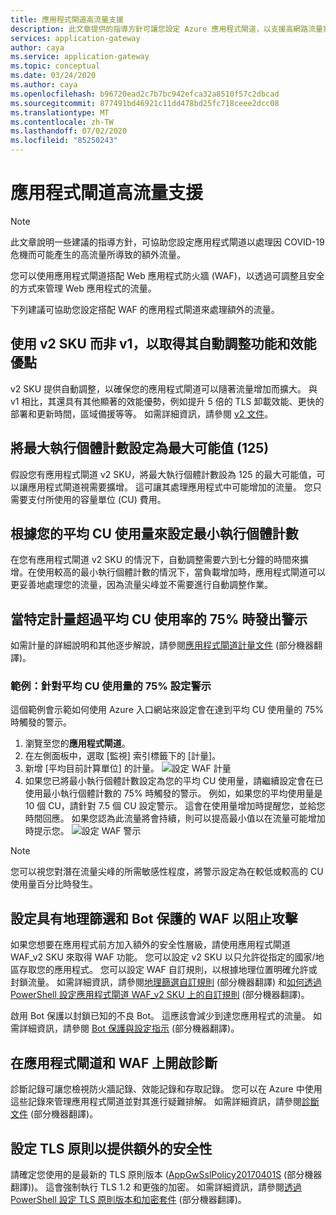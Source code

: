 ```yaml
---
title: 應用程式閘道高流量支援
description: 此文章提供的指導方針可讓您設定 Azure 應用程式閘道，以支援高網路流量案例。
services: application-gateway
author: caya
ms.service: application-gateway
ms.topic: conceptual
ms.date: 03/24/2020
ms.author: caya
ms.openlocfilehash: b96720ead2c7b7bc942efca32a8510f57c2dbcad
ms.sourcegitcommit: 877491bd46921c11dd478bd25fc718ceee2dcc08
ms.translationtype: MT
ms.contentlocale: zh-TW
ms.lasthandoff: 07/02/2020
ms.locfileid: "85250243"
---
```

# <a name="application-gateway-high-traffic-support"></a>應用程式閘道高流量支援

>[!NOTE]
> 此文章說明一些建議的指導方針，可協助您設定應用程式閘道以處理因 COVID-19 危機而可能產生的高流量所導致的額外流量。

您可以使用應用程式閘道搭配 Web 應用程式防火牆 (WAF)，以透過可調整且安全的方式來管理 Web 應用程式的流量。

下列建議可協助您設定搭配 WAF 的應用程式閘道來處理額外的流量。

## <a name="use-the-v2-sku-over-v1-for-its-autoscaling-capabilities-and-performance-benefits"></a>使用 v2 SKU 而非 v1，以取得其自動調整功能和效能優點
v2 SKU 提供自動調整，以確保您的應用程式閘道可以隨著流量增加而擴大。 與 v1 相比，其還具有其他顯著的效能優勢，例如提升 5 倍的 TLS 卸載效能、更快的部署和更新時間，區域備援等等。 如需詳細資訊，請參閱 [v2 文件](https://docs.microsoft.com/azure/application-gateway/application-gateway-autoscaling-zone-redundant)。 

## <a name="set-maximum-instance-count-to-the-maximum-possible-125"></a>將最大執行個體計數設定為最大可能值 (125)
 
假設您有應用程式閘道 v2 SKU，將最大執行個體計數設為 125 的最大可能值，可以讓應用程式閘道視需要擴增。 這可讓其處理應用程式中可能增加的流量。 您只需要支付所使用的容量單位 (CU) 費用。  

## <a name="set-your-minimum-instance-count-based-on-your-average-cu-usage"></a>根據您的平均 CU 使用量來設定最小執行個體計數

在您有應用程式閘道 v2 SKU 的情況下，自動調整需要六到七分鐘的時間來擴增。在使用較高的最小執行個體計數的情況下，當負載增加時，應用程式閘道可以更妥善地處理您的流量，因為流量尖峰並不需要進行自動調整作業。  

## <a name="alert-if-a-certain-metric-surpasses-75-of-average-cu-utilization"></a>當特定計量超過平均 CU 使用率的 75% 時發出警示 
如需計量的詳細說明和其他逐步解說，請參閱[應用程式閘道計量文件](https://docs.microsoft.com/azure/application-gateway/application-gateway-metrics#metrics-visualization) \(部分機器翻譯\)。 

### <a name="example-setting-up-an-alert-on-75-of-average-cu-usage"></a>範例：針對平均 CU 使用量的 75% 設定警示

這個範例會示範如何使用 Azure 入口網站來設定會在達到平均 CU 使用量的 75% 時觸發的警示。 
1. 瀏覽至您的**應用程式閘道**。
2. 在左側面板中，選取 [監視] 索引標籤下的 [計量]。 
3. 新增 [平均目前計算單位] 的計量。 
![設定 WAF 計量](./media/application-gateway-covid-guidelines/waf-setup-metrics.png)
4. 如果您已將最小執行個體計數設定為您的平均 CU 使用量，請繼續設定會在已使用最小執行個體計數的 75% 時觸發的警示。 例如，如果您的平均使用量是 10 個 CU，請針對 7.5 個 CU 設定警示。 這會在使用量增加時提醒您，並給您時間回應。 如果您認為此流量將會持續，則可以提高最小值以在流量可能增加時提示您。 
![設定 WAF 警示](./media/application-gateway-covid-guidelines/waf-setup-monitoring-alert.png)

> [!NOTE]
> 您可以視您對潛在流量尖峰的所需敏感性程度，將警示設定為在較低或較高的 CU 使用量百分比時發生。

## <a name="set-up-waf-with-geofiltering-and-bot-protection-to-stop-attacks"></a>設定具有地理篩選和 Bot 保護的 WAF 以阻止攻擊
如果您想要在應用程式前方加入額外的安全性層級，請使用應用程式閘道 WAF_v2 SKU 來取得 WAF 功能。 您可以設定 v2 SKU 以只允許從指定的國家/地區存取您的應用程式。 您可以設定 WAF 自訂規則，以根據地理位置明確允許或封鎖流量。 如需詳細資訊，請參閱[地理篩選自訂規則](https://docs.microsoft.com/azure/web-application-firewall/ag/geomatch-custom-rules) \(部分機器翻譯\) 和[如何透過 PowerShell 設定應用程式閘道 WAF_v2 SKU 上的自訂規則](https://docs.microsoft.com/azure/web-application-firewall/ag/configure-waf-custom-rules) \(部分機器翻譯\)。

啟用 Bot 保護以封鎖已知的不良 Bot。 這應該會減少到達您應用程式的流量。 如需詳細資訊，請參閱 [Bot 保護與設定指示](https://docs.microsoft.com/azure/web-application-firewall/ag/configure-waf-custom-rules) \(部分機器翻譯\)。

## <a name="turn-on-diagnostics-on-application-gateway-and-waf"></a>在應用程式閘道和 WAF 上開啟診斷

診斷記錄可讓您檢視防火牆記錄、效能記錄和存取記錄。 您可以在 Azure 中使用這些記錄來管理應用程式閘道並對其進行疑難排解。 如需詳細資訊，請參閱[診斷文件](https://docs.microsoft.com/azure/application-gateway/application-gateway-diagnostics#diagnostic-logging) \(部分機器翻譯\)。 

## <a name="set-up-an-tls-policy-for-extra-security"></a>設定 TLS 原則以提供額外的安全性
請確定您使用的是最新的 TLS 原則版本 ([AppGwSslPolicy20170401S](https://docs.microsoft.com/azure/application-gateway/application-gateway-ssl-policy-overview#appgwsslpolicy20170401s) \(部分機器翻譯\))。 這會強制執行 TLS 1.2 和更強的加密。 如需詳細資訊，請參閱[透過 PowerShell 設定 TLS 原則版本和加密套件](https://docs.microsoft.com/azure/application-gateway/application-gateway-configure-ssl-policy-powershell) \(部分機器翻譯\)。
